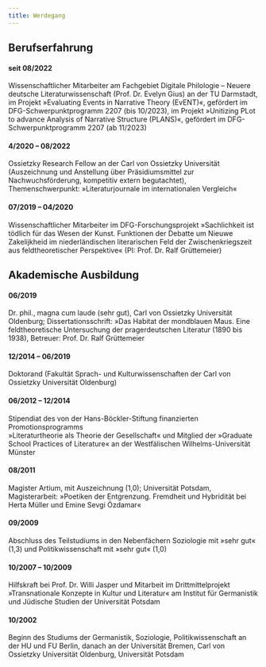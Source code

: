 ```yaml
---
title: Werdegang
---
```


## Berufserfahrung

#### seit 08/2022               

Wissenschaftlicher Mitarbeiter am Fachgebiet Digitale Philologie – Neuere deutsche Literaturwissenschaft (Prof. Dr. Evelyn Gius) an der TU Darmstadt, im Projekt »Evaluating Events in Narrative Theory (EvENT)«, gefördert im DFG-Schwerpunktprogramm 2207 (bis 10/2023), im Projekt »Unitizing PLot to advance Analysis of Narrative Structure (PLANS)«, gefördert im DFG-Schwerpunktprogramm 2207 (ab 11/2023)


#### 4/2020 – 08/2022

Ossietzky Research Fellow an der Carl von Ossietzky Universität (Auszeichnung und Anstellung über Präsidiumsmittel zur Nachwuchsförderung, kompetitiv extern begutachtet), Themenschwerpunkt: »Literaturjournale im internationalen Vergleich«


#### 07/2019 – 04/2020     

Wissenschaftlicher Mitarbeiter im DFG-Forschungsprojekt »Sachlichkeit ist tödlich für 
das Wesen der Kunst. Funktionen der Debatte um Nieuwe Zakelijkheid im niederländischen literarischen Feld der Zwischenkriegszeit aus feldtheoretischer Perspektive« (PI: Prof. Dr. Ralf 
Grüttemeier)

## Akademische Ausbildung

#### 06/2019

Dr. phil., magna cum laude (sehr gut), Carl von Ossietzky Universität Oldenburg; Dissertationsschrift: »Das Habitat der mondblauen Maus. Eine feldtheoretische Untersuchung der pragerdeutschen Literatur (1890 bis 1938), Betreuer: Prof. Dr. Ralf Grüttemeier


#### 12/2014 – 06/2019     

Doktorand (Fakultät Sprach- und Kulturwissenschaften der Carl von Ossietzky Universität Oldenburg)


#### 06/2012 – 12/2014

Stipendiat des von der Hans-Böckler-Stiftung finanzierten Promotionsprogramms  
»Literaturtheorie als Theorie der Gesellschaft« und Mitglied der »Graduate School Practices 
of Literature« an der Westfälischen Wilhelms-Universität Münster


#### 08/2011   

Magister Artium, mit Auszeichnung (1,0); Universität Potsdam, Magisterarbeit: »Poetiken 
der Entgrenzung. Fremdheit und Hybridität bei Herta Müller und Emine Sevgi Özdamar« 

#### 09/2009

Abschluss des Teilstudiums in den Nebenfächern Soziologie mit »sehr gut« (1,3) 
und Politikwissenschaft mit »sehr gut« (1,0)

#### 10/2007 – 10/2009
Hilfskraft bei Prof. Dr. Willi Jasper und Mitarbeit im Drittmittelprojekt »Transnationale Konzepte in Kultur und Literatur« am Institut für Germanistik und Jüdische Studien der Universität Potsdam

#### 10/2002

Beginn des Studiums der Germanistik, Soziologie, Politikwissenschaft an der HU und FU Berlin, danach an der Universität Bremen, Carl von Ossietzky Universität Oldenburg, Universität Potsdam
